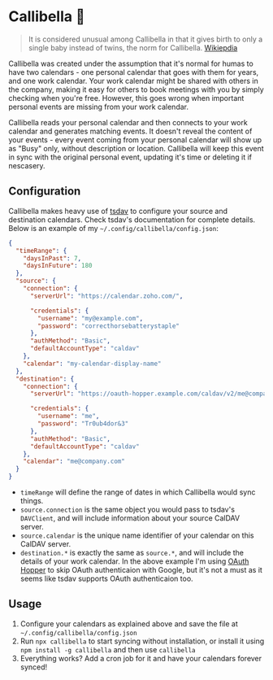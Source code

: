 # Callibella 🐒

> It is considered unusual among Callibella in that it gives birth to only a single baby instead of twins, the norm for Callibella. [Wikiepdia](https://en.wikipedia.org/wiki/Callibella)

Callibella was created under the assumption that it's normal for humas to have two calendars - one personal calendar that goes with them for years, and one work calendar. Your work calendar might be shared with others in the company, making it easy for others to book meetings with you by simply checking when you're free. However, this goes wrong when important personal events are missing from your work calendar.

Callibella reads your personal calendar and then connects to your work calendar and generates matching events. It doesn't reveal the content of your events - every event coming from your personal calendar will show up as "Busy" only, without description or location. Callibella will keep this event in sync with the original personal event, updating it's time or deleting it if nescasery.

## Configuration

Callibella makes heavy use of [tsdav](https://github.com/natelindev/tsdav/) to configure your source and destination calendars. Check tsdav's documentation for complete details. Below is an example of my `~/.config/callibella/config.json`:

```json
{
  "timeRange": {
    "daysInPast": 7,
    "daysInFuture": 180
  },
  "source": {
    "connection": {
      "serverUrl": "https://calendar.zoho.com/",

      "credentials": {
        "username": "my@example.com",
        "password": "correcthorsebatterystaple"
      },
      "authMethod": "Basic",
      "defaultAccountType": "caldav"
    },
    "calendar": "my-calendar-display-name"
  },
  "destination": {
    "connection": {
      "serverUrl": "https://oauth-hopper.example.com/caldav/v2/me@company.com/user/",

      "credentials": {
        "username": "me",
        "password": "Tr0ub4dor&3"
      },
      "authMethod": "Basic",
      "defaultAccountType": "caldav"
    },
    "calendar": "me@company.com"
  }
}
```

- `timeRange` will define the range of dates in which Callibella would sync things.
- `source.connection` is the same object you would pass to tsdav's `DAVClient`, and will include information about your source CalDAV server.
- `source.calendar` is the unique name identifier of your calendar on this CalDAV server.
- `destination.*` is exactly the same as `source.*`, and will include the details of your work calendar. In the above example I'm using [OAuth Hopper](https://github.com/bjesus/oauth-hopper/) to skip OAuth authenticaion with Google, but it's not a must as it seems like tsdav supports OAuth authenticaion too.

## Usage

1. Configure your calendars as explained above and save the file at `~/.config/callibella/config.json`
2. Run `npx callibella` to start syncing without installation, or install it using `npm install -g callibella` and then use `callibella`
3. Everything works? Add a cron job for it and have your calendars forever synced!
